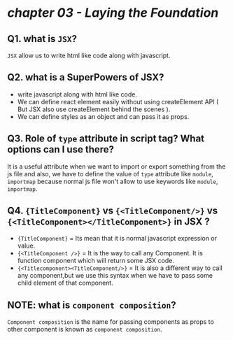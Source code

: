 
# _chapter 03 - Laying the Foundation_

## Q1. what is `JSX`?
`JSX` allow us to write html like code along with javascript.

## Q2. what is a SuperPowers of JSX?
- write javascript along with html like code. 
- We can define react element easily without using createElement API ( But JSX also use createElement behind the scenes ). 
- We can define styles as an object and can pass it as props.

## Q3. Role of `type` attribute in script tag? What options can I use there?
It is a useful attribute when we want to import or export something from the js file and also, we have to define the value of `type` attribute like `module`, `importmap` because normal js file won't allow to use keywords like `module`, `importmap`.

## Q4. `{TitleComponent}` vs `{<TitleComponent/>}` vs `{<TitleComponent></TitleComponent>}` in JSX ?
- `{TitleComponent}` = Its mean that it is normal javascript expression or value.
- `{<TitleComponent />}` = It is the way to call any Component. It is function component which will return some JSX code.
- `{<Titlecomponent><TitleComponent/>}` = It is also a different way to call any component,but we use this syntax when we have to pass some child element of that component.

## NOTE: what is `component composition`? 
`Component composition` is the name for passing components as props to other component is known as `component composition`.

























 







